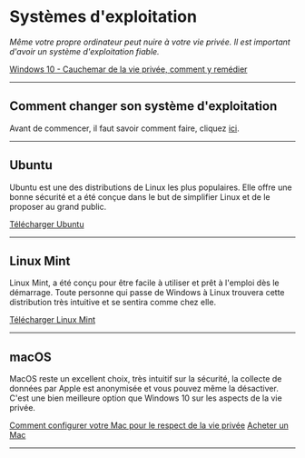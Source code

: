 # Systèmes d'exploitation

*Même votre propre ordinateur peut nuire à votre vie privée. Il est important d'avoir un système d'exploitation fiable.*

[Windows 10 - Cauchemar de la vie privée, comment y remédier](/w10.md)

---

## Comment changer son système d'exploitation

Avant de commencer, il faut savoir comment faire, cliquez [ici](https://www.youtube.com/watch?v=kZS84ctzii8).

---

## Ubuntu

Ubuntu est une des distributions de Linux les plus populaires. Elle offre une bonne sécurité et a été conçue dans le but de simplifier Linux et de le proposer au grand public. 

[Télécharger Ubuntu](https://ubuntu.com/download/desktop)

---

## Linux Mint

Linux Mint, a été conçu pour être facile à utiliser et prêt à l'emploi dès le démarrage. Toute personne qui passe de Windows à Linux trouvera cette distribution très intuitive et se sentira comme chez elle.

[Télécharger Linux Mint](https://linuxmint.com)

---

## macOS

MacOS reste un excellent choix, très intuitif sur la sécurité, la collecte de données par Apple est anonymisée et vous pouvez même la désactiver. C'est une bien meilleure option que Windows 10 sur les aspects de la vie privée.

[Comment configurer votre Mac pour le respect de la vie privée](./mac)
[Acheter un Mac](https://www.apple.com/fr/)

---
